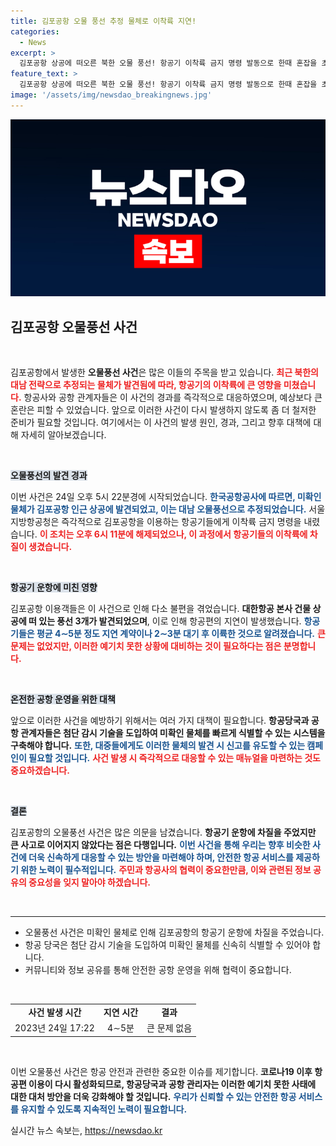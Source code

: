 ```yaml
---
title: 김포공항 오물 풍선 추정 물체로 이착륙 지연!
categories:
  - News
excerpt: >
  김포공항 상공에 떠오른 북한 오물 풍선! 항공기 이착륙 금지 명령 발동으로 한때 혼잡을 초래했지만, 큰 문제는 없었다고 전해진다. 궁금하다면 클릭!
feature_text: >
  김포공항 상공에 떠오른 북한 오물 풍선! 항공기 이착륙 금지 명령 발동으로 한때 혼잡을 초래했지만, 큰 문제는 없었다고 전해진다. 궁금하다면 클릭!
image: '/assets/img/newsdao_breakingnews.jpg'
---
```


<p><img src="/assets/img/newsdao_breakingnews.jpg" alt="ontimetimes 속보" /></p>

<h2 data-ke-size="size26">김포공항 오물풍선 사건</h2>

<p data-ke-size="size16">&nbsp;</p>

<p>김포공항에서 발생한 <b>오물풍선 사건</b>은 많은 이들의 주목을 받고 있습니다. <b><span style="color: #ee2323;">최근 북한의 대남 전략으로 추정되는 물체가 발견됨에 따라, 항공기의 이착륙에 큰 영향을 미쳤습니다.</span></b> 항공사와 공항 관계자들은 이 사건의 경과를 즉각적으로 대응하였으며, 예상보다 큰 혼란은 피할 수 있었습니다. 앞으로 이러한 사건이 다시 발생하지 않도록 좀 더 철저한 준비가 필요할 것입니다. 여기에서는 이 사건의 발생 원인, 경과, 그리고 향후 대책에 대해 자세히 알아보겠습니다.</p>

<p data-ke-size="size16">&nbsp;</p>

<p><b><span style="background-color: #21538527;">오물풍선의 발견 경과</span></b></p>

<p>이번 사건은 24일 오후 5시 22분경에 시작되었습니다. <b><span style="color: #1a5490;">한국공항공사에 따르면, 미확인 물체가 김포공항 인근 상공에 발견되었고, 이는 대남 오물풍선으로 추정되었습니다.</span></b> 서울지방항공청은 즉각적으로 김포공항을 이용하는 항공기들에게 이착륙 금지 명령을 내렸습니다. <b><span style="color: #ee2323;">이 조치는 오후 6시 11분에 해제되었으나, 이 과정에서 항공기들의 이착륙에 차질이 생겼습니다.</span></b></p>

<p data-ke-size="size16">&nbsp;</p>

<p><b><span style="background-color: #21538527;">항공기 운항에 미친 영향</span></b></p>

<p>김포공항 이용객들은 이 사건으로 인해 다소 불편을 겪었습니다. <b>대한항공 본사 건물 상공에 떠 있는 풍선 3개가 발견되었으며</b>, 이로 인해 항공편의 지연이 발생했습니다. <b><span style="color: #1a5490;">항공기들은 평균 4∼5분 정도 지연 계약이나 2∼3분 대기 후 이륙한 것으로 알려졌습니다.</span></b> <b><span style="color: #ee2323;">큰 문제는 없었지만, 이러한 예기치 못한 상황에 대비하는 것이 필요하다는 점은 분명합니다.</span></b></p>

<p data-ke-size="size16">&nbsp;</p>

<p><b><span style="background-color: #21538527;">온전한 공항 운영을 위한 대책</span></b></p>

<p>앞으로 이러한 사건을 예방하기 위해서는 여러 가지 대책이 필요합니다. <b>항공당국과 공항 관계자들은 첨단 감시 기술을 도입하여 미확인 물체를 빠르게 식별할 수 있는 시스템을 구축해야 합니다.</b> <b><span style="color: #1a5490;">또한, 대중들에게도 이러한 물체의 발견 시 신고를 유도할 수 있는 캠페인이 필요할 것입니다.</span></b> <b><span style="color: #ee2323;">사건 발생 시 즉각적으로 대응할 수 있는 매뉴얼을 마련하는 것도 중요하겠습니다.</span></b></p>

<p data-ke-size="size16">&nbsp;</p>

<p><b><span style="background-color: #21538527;">결론</span></b></p>

<p>김포공항의 오물풍선 사건은 많은 의문을 남겼습니다. <b>항공기 운항에 차질을 주었지만 큰 사고로 이어지지 않았다는 점은 다행입니다.</b> <b><span style="color: #1a5490;">이번 사건을 통해 우리는 향후 비슷한 사건에 더욱 신속하게 대응할 수 있는 방안을 마련해야 하며, 안전한 항공 서비스를 제공하기 위한 노력이 필수적입니다.</span></b> <b><span style="color: #ee2323;">주민과 항공사의 협력이 중요한만큼, 이와 관련된 정보 공유의 중요성을 잊지 말아야 하겠습니다.</span></b></p>

<p data-ke-size="size16">&nbsp;</p>

<hr>

<ul>
  <li>오물풍선 사건은 미확인 물체로 인해 김포공항의 항공기 운항에 차질을 주었습니다.</li>
  <li>항공 당국은 첨단 감시 기술을 도입하여 미확인 물체를 신속히 식별할 수 있어야 합니다.</li>
  <li>커뮤니티와 정보 공유를 통해 안전한 공항 운영을 위해 협력이 중요합니다.</li>
</ul>

<p data-ke-size="size16">&nbsp;</p>

<table>
  <tr>
    <td style="text-align: center; height: 17px;"><b>사건 발생 시간</b></td>
    <td style="text-align: center; height: 17px;"><b>지연 시간</b></td>
    <td style="text-align: center; height: 17px;"><b>결과</b></td>
  </tr>
  <tr>
    <td style="text-align: center; height: 17px;">2023년 24일 17:22</td>
    <td style="text-align: center; height: 17px;">4∼5분</td>
    <td style="text-align: center; height: 17px;">큰 문제 없음</td>
  </tr>
</table>

<p data-ke-size="size16">&nbsp;</p>

<p>이번 오물풍선 사건은 항공 안전과 관련한 중요한 이슈를 제기합니다. <b>코로나19 이후 항공편 이용이 다시 활성화되므로, 항공당국과 공항 관리자는 이러한 예기치 못한 사태에 대한 대처 방안을 더욱 강화해야 할 것입니다.</b> <b><span style="color: #1a5490;">우리가 신뢰할 수 있는 안전한 항공 서비스를 유지할 수 있도록 지속적인 노력이 필요합니다.</span></b></p>
실시간 뉴스 속보는, <a href="https://newsdao.kr" rel="dofollow">https://newsdao.kr</a>


